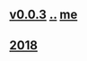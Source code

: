 ## [v0.0.3](https://github.com/littleflute/english/edit/master/voa/SCIENCE%20&%20TECHNOLOGY/readme.md) [..](..) [me](https://littleflute.github.io/english/voa/SCIENCE%20&%20TECHNOLOGY/)
## [2018](2018)


